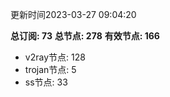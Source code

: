 更新时间2023-03-27 09:04:20

**总订阅: 73**
**总节点: 278**
**有效节点: 166**
- v2ray节点: 128
- trojan节点: 5
- ss节点: 33
